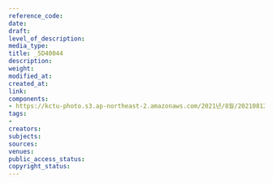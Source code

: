 ```yaml
---
reference_code: 
date: 
draft: 
level_of_description: 
media_type: 
title: _5D40044
description: 
weight: 
modified_at: 
created_at: 
link: 
components:
- https://kctu-photo.s3.ap-northeast-2.amazonaws.com/2021년/8월/20210812_코로나19+방역대책+진단+토론회/_5D40044.jpg
tags:
- 
creators: 
subjects: 
sources: 
venues: 
public_access_status: 
copyright_status: 
---
```

